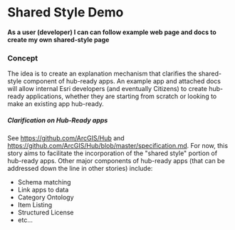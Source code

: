 # Shared Style Demo

**As a user (developer) I can can follow example web page and docs to create my own shared-style page**

### Concept
The idea is to create an explanation mechanism that clarifies the shared-style component of hub-ready apps. An example app and attached docs will allow internal Esri developers (and eventually Citizens) to create hub-ready applications, whether they are starting from scratch or looking to make an existing app hub-ready.

##### Clarification on Hub-Ready apps
See https://github.com/ArcGIS/Hub and https://github.com/ArcGIS/Hub/blob/master/specification.md.
For now, this story aims to facilitate the incorporation of the "shared style" portion of hub-ready apps. Other major components of hub-ready apps (that can be addressed down the line in other stories) include:
- Schema matching
- Link apps to data
- Category Ontology
- Item Listing
- Structured License
- etc...

